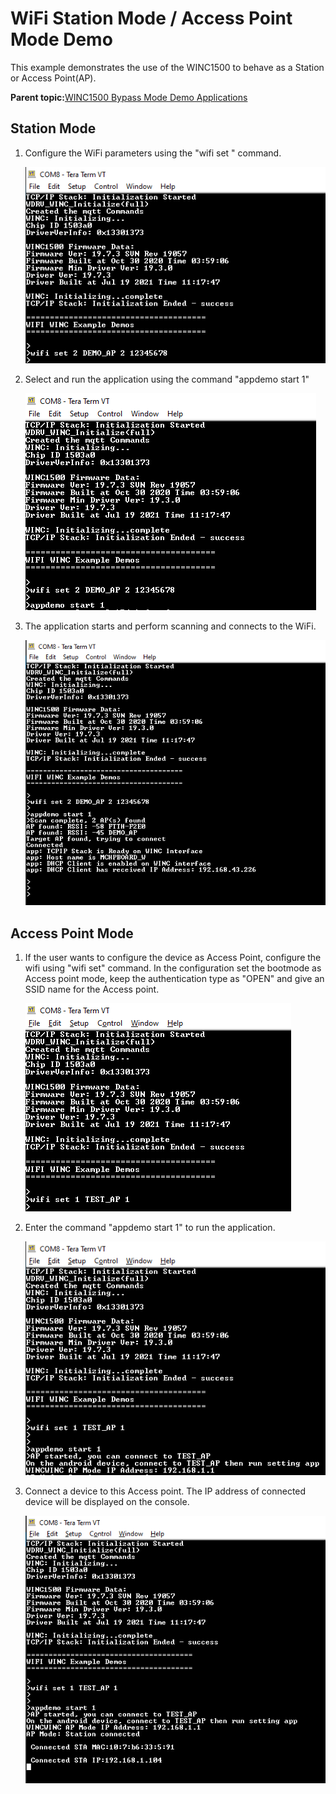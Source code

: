 # WiFi Station Mode / Access Point Mode Demo

This example demonstrates the use of the WINC1500 to behave as a Station or Access Point\(AP\).

**Parent topic:**[WINC1500 Bypass Mode Demo Applications](GUID-40C3ABB9-0449-4A53-94DF-0DFB4CE5540E.md)

## Station Mode

1.  Configure the WiFi parameters using the "wifi set " command.

    ![wifi_config](GUID-E78CEE5C-B365-4F40-A6CF-7B1A80DDC059-low.png)

2.  Select and run the application using the command "appdemo start 1"

    ![ap_scan_start](GUID-3A6D47AF-1E2E-47F4-BA10-BA9EC7D5AE81-low.png)

3.  The application starts and perform scanning and connects to the WiFi.

    ![ap_scan_console](GUID-543BCE9E-BD63-4480-90AF-31294219CEBC-low.png)


## Access Point Mode

1.  If the user wants to configure the device as Access Point, configure the wifi using "wifi set" command. In the configuration set the bootmode as Access point mode, keep the authentication type as "OPEN" and give an SSID name for the Access point.

    ![ap_mode_config_cmd](GUID-A4CB39C4-051A-43C1-92B7-752F5970DB44-low.png)

2.  Enter the command "appdemo start 1" to run the application.

    ![ap_mode_config](GUID-504DC303-0F27-4B65-BAEB-CA69782DB898-low.png)

3.  Connect a device to this Access point. The IP address of connected device will be displayed on the console.

    ![ap_mode_connected](GUID-ABF4041B-3D11-479B-8623-793B555B3254-low.png)


